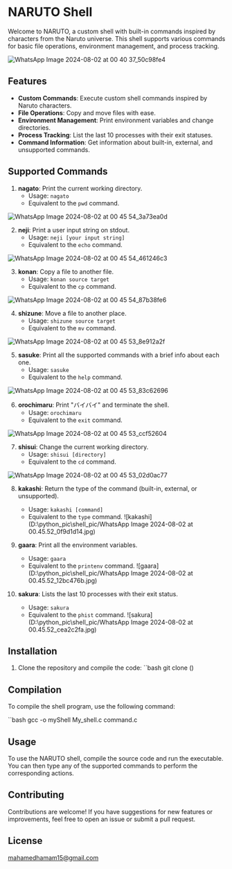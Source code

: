 # NARUTO Shell

Welcome to NARUTO, a custom shell with built-in commands inspired by characters from the Naruto universe. 
This shell supports various commands for basic file operations, environment management, and process tracking.

![WhatsApp Image 2024-08-02 at 00 40 37_50c98fe4](https://github.com/user-attachments/assets/8f01a615-7142-450b-9cb7-e287c892c092)

## Features

- **Custom Commands**: Execute custom shell commands inspired by Naruto characters.
- **File Operations**: Copy and move files with ease.
- **Environment Management**: Print environment variables and change directories.
- **Process Tracking**: List the last 10 processes with their exit statuses.
- **Command Information**: Get information about built-in, external, and unsupported commands.

## Supported Commands

1. **nagato**: Print the current working directory.
   - Usage: `nagato`
   - Equivalent to the `pwd` command.
     
![WhatsApp Image 2024-08-02 at 00 45 54_3a73ea0d](https://github.com/user-attachments/assets/ae78a878-b71c-4456-9359-53b1ce2ac6b9)

2. **neji**: Print a user input string on stdout.
   - Usage: `neji [your input string]`
   - Equivalent to the `echo` command.

![WhatsApp Image 2024-08-02 at 00 45 54_461246c3](https://github.com/user-attachments/assets/bc0b2c39-ff11-4728-b520-6956f5b88259)


3. **konan**: Copy a file to another file.
   - Usage: `konan source target`
   - Equivalent to the `cp` command.


![WhatsApp Image 2024-08-02 at 00 45 54_87b38fe6](https://github.com/user-attachments/assets/29e9f339-62ed-49e9-b73d-6cf6cdbdcca9)


4. **shizune**: Move a file to another place.
   - Usage: `shizune source target`
   - Equivalent to the `mv` command.


![WhatsApp Image 2024-08-02 at 00 45 53_8e912a2f](https://github.com/user-attachments/assets/40d9edc8-6978-4bbd-85ec-e39df04bb861)


5. **sasuke**: Print all the supported commands with a brief info about each one.
   - Usage: `sasuke`
   - Equivalent to the `help` command.
     
![WhatsApp Image 2024-08-02 at 00 45 53_83c62696](https://github.com/user-attachments/assets/10f1dc28-ad45-4bb3-b8bc-8463a5fa5fe3)


6. **orochimaru**: Print "バイバイ" and terminate the shell.
   - Usage: `orochimaru`
   - Equivalent to the `exit` command.

![WhatsApp Image 2024-08-02 at 00 45 53_ccf52604](https://github.com/user-attachments/assets/23729cc8-7f84-499a-940d-174fd6daf91a)


7. **shisui**: Change the current working directory.
   - Usage: `shisui [directory]`
   - Equivalent to the `cd` command.

![WhatsApp Image 2024-08-02 at 00 45 53_02d0ac77](https://github.com/user-attachments/assets/d2a168e5-3824-4eec-9fd2-171e8693d13f)


8. **kakashi**: Return the type of the command (built-in, external, or unsupported).
   - Usage: `kakashi [command]`
   - Equivalent to the `type` command.
    ![kakashi](D:\python_pic\shell_pic/WhatsApp Image 2024-08-02 at 00.45.52_0f9d1d14.jpg)

9. **gaara**: Print all the environment variables.
   - Usage: `gaara`
   - Equivalent to the `printenv` command.
    ![gaara](D:\python_pic\shell_pic/WhatsApp Image 2024-08-02 at 00.45.52_12bc476b.jpg)

10. **sakura**: Lists the last 10 processes with their exit status.
    - Usage: `sakura`
    - Equivalent to the `phist` command.
    ![sakura](D:\python_pic\shell_pic/WhatsApp Image 2024-08-02 at 00.45.52_cea2c2fa.jpg)

## Installation

1. Clone the repository and compile the code: ``bash git clone ()

## Compilation

To compile the shell program, use the following command:

``bash gcc -o myShell My_shell.c command.c

## Usage

To use the NARUTO shell, compile the source code and run the executable. You can then type any of the supported commands to perform the corresponding actions.

## Contributing

Contributions are welcome! 
If you have suggestions for new features or improvements, feel free to open an issue or submit a pull request.

## License

mahamedhamam15@gmail.com


